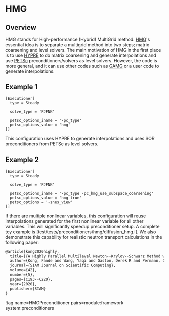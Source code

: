 # HMG

## Overview

HMG stands for High-performance (Hybrid) MultiGrid method.
[HMG](https://www.mcs.anl.gov/petsc/petsc-current/docs/manualpages/PC/PCHMG.html)'s
essential idea is to separate a multigrid method into two steps;
matrix coarsening and level solvers. The main motivation of HMG in
the first place is to use
[HYPRE](https://computing.llnl.gov/projects/hypre-scalable-linear-solvers-multigrid-methods)
to do matrix coarsening and generate interpolations
and use [PETSc](https://www.mcs.anl.gov/petsc/) preconditioners/solvers as level solvers.
However, the code is more general, and it can use other
codes such as [GAMG](https://www.mcs.anl.gov/petsc/petsc-current/docs/manualpages/PC/PCGAMG.html)
or a user code to generate interpolations.


## Example 1

```
[Executioner]
  type = Steady

  solve_type = 'PJFNK'

  petsc_options_iname = '-pc_type'
  petsc_options_value = 'hmg'
[]
```

This configuration uses HYPRE to generate interpolations
and uses SOR preconditioners from PETSc as level solvers.

## Example 2

```
[Executioner]
  type = Steady

  solve_type = 'PJFNK'

  petsc_options_iname = '-pc_type -pc_hmg_use_subspace_coarsening'
  petsc_options_value = 'hmg true'
  petsc_options = '-snes_view'
[]
```

If there are multiple nonlinear variables, this configuration will reuse interpolations
generated for the first nonlinear variable for all other variables. This will significantly
speedup preconditioner setup. A complete toy example is [test/tests/preconditioners/hmg/diffusion_hmg.i].
We also demonstrate this capability for
realistic neutron transport calculations in the following paper:

```tex
@article{kong2020highly,
  title={{A Highly Parallel Multilevel Newton--Krylov--Schwarz Method with Subspace-Based Coarsening and Partition-Based Balancing for the Multigroup Neutron Transport Equation on Three-Dimensional Unstructured Meshes}},
  author={Kong, Fande and Wang, Yaqi and Gaston, Derek R and Permann, Cody J and Slaughter, Andrew E and Lindsay, Alexander D and DeHart, Mark D and Martineau, Richard C},
  journal={SIAM Journal on Scientific Computing},
  volume={42},
  number={5},
  pages={C193--C220},
  year={2020},
  publisher={SIAM}
}
```

!tag name=HMGPreconditioner pairs=module:framework system:preconditioners
